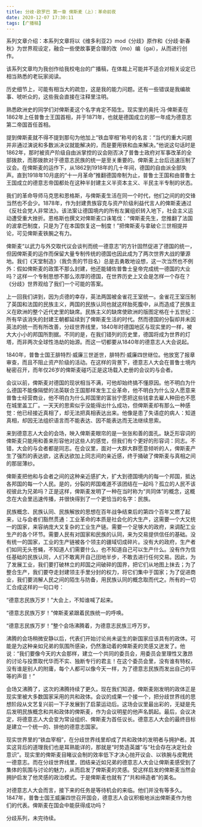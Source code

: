 ```yaml
---
title: 分歧·欧罗巴 第一章 俾斯麦（上）：革命前夜
date: 2020-12-07 17:30:11
tags: [广播稿]
---
```


系列文章介绍：本系列文章将以《维多利亚2》mod《分歧》原作和《分歧·新春秋》为世界观设定，融合一些使故事更合理的改（mo）编（gai），从而进行创作。

该系列文章均为我创作给我校电台的广播稿，在体裁上可能并不适合对相关设定已相当熟悉的老玩家阅读。

历史细节上，可能有相当大的疏忽，这是我的能力问题。还有一些错误是我编故事、唬听众的，这些我会直接在注释里注明。

<!--more-->

熟悉欧洲史的同学们对俾斯麦这个名字肯定不陌生。现实里的奥托·冯·俾斯麦在1862年上任普鲁士王国首相，并于1871年，也就是德国成立的那一年成为德意志第二帝国首任首相。

提到俾斯麦就不得不提到那句为他加上“铁血宰相”称号的名言：“当代的重大问题并非通过演说和多数派决议就能解决的，而是要用铁和血来解决。”他说这句话时是1862年，那时被资产阶级自由派掌控的议会刚否决了普鲁士政府对军事改革的全部拨款，而那拨款对于德意志民族的统一是至关重要的。俾斯麦上台后迅速压制了议会。在俾斯麦的运作下，从1862到1918年的几十年间，德国的自由派全部失声。直到1918年10月底的“十一月革命”推翻德国帝制为止，普鲁士王国和由普鲁士王国成立的德意志帝国都处在这种半封建主义半资本主义、半民主半专制的状态。

我们的革命导师马克思和恩格斯，与俾斯麦生活在同一个时代，他们之间的的交锋当然也不会少。1878年，作为封建贵族容克与资产阶级利益代言人的俾斯麦通过《反社会党人非常法》。该法案让德国境内的所有左翼组织转入地下，社会主义运动遭受重大挫折。恩格斯也撰文对俾斯麦口诛笔伐：“俾斯麦先生，您推翻了法国的波拿巴制度，只是为了在本国恢复这一制度！”把俾斯麦与拿破仑三世相提并论，可见俾斯麦铁腕之有力。

俾斯麦“以武力与外交取代议会谈判而统一德意志”的方针固然促进了德国的统一，但因俾斯麦的运作而保留大量专制传统的德国也因此成为了两次世界大战的肇源地。我们《天堂制造》（我负责的节目名）总是去勇敢地设想，这一次当然也不例外：假如俾斯麦的政策不那么封建，他还能辅佐普鲁士皇帝完成统一德国的大业吗？这样一个专制思想不那么浓厚的德国，在世界历史上又会是怎样一个存在？《分歧》世界观给了我们一个可能的答案。

上一回我们讲到，因为贞德的幸存，英法两国被金雀花王室统一。金雀花王室压制了英国和法国的民族主义，两国的民族认同也就这样胎死腹中，从而造成了民族主义在欧洲的整个近代史里的缺席。民族主义的缺席使欧洲的版图定格在十五世纪：所有早该消失的封建王朝都延续到了俾斯麦生活的时代。然而德国的分裂却并未因英法的统一而有所改善，分歧世界线里，1840年时德国地区与现实里的一样，被大大小小的邦国所割据。不同的是，在我们错列的历史里，德国将成为世界的灯塔，而非两次全球性浩劫的始源。而这一切都要从1840年的德意志人大会说起。

1840年，普鲁士国王腓特烈·威廉三世逝世，腓特烈·威廉四世继位。他放宽了报章审查，而且不阻止资产阶级的活动。在这样的背景下，德意志人大会在普鲁士境内秘密召开，而年仅26岁的俾斯麦碰巧正是这场载入史册的会议的与会者。

会议以前，俾斯麦对德国的现状相当不满，可他却始终搞不懂原因。他不明白为什么德国不能像隔壁的法英联合王国那样发生工业革命，他不明白为什么没人愿意来普鲁士经营商业，他不明白为什么邦国里的富翁宁愿把这些钱拿去雇人种田也不愿在城里盖工厂。一天天的思索似乎没能得出什么成功，但俾斯麦却有那么一种感觉：他已经接近真相了，却无法把真相表达出来。他像是患了失语症的病人：知道真相，却因无法组织语言而不能表达、因不能表达而无法继续思索。

来到德意志人大会的会场，映入俾斯麦眼帘的是一张张和善的面孔。缺乏形容词的俾斯麦只能用和善来形容他对这些人的感觉，但我们有个更好的形容词：同志。不错，大会的与会者都是同志。在会议里，面对一大群大群愿意倾听的人，俾斯麦产生了强烈的表达欲，这表达欲加上同志间的亲近感，终于捅破了俾斯麦与真相之间的那层薄纱。

俾斯麦把他和与会者之间的这种亲近感扩大，扩大到德国境内的每一个邦国，抵达各邦国的每一个人民。是的，分裂的邦国难道不该团结在一起吗？孤立的人民不该视彼此为兄弟吗？正是这样，俾斯麦发明了一种在当时称为“共同体”的概念，这概念在大会里迅速传播，并很快得到了一个更恰当的名字：民族。

民族概念、民族认同、民族解放的思想在百年战争结束后的第四个百年又燃了起来，让与会者们豁然贯通：工业革命的本质是社会化的大生产，这需要一个大又统一的国家，来容纳庞大又复杂的工业生产链。需要一个足够大的政府，来调配工业生产的各个环节。需要人民有对国家和民族的认同，来为交易提供信任的基础。没有统一的国家，工业的生产链被各个领主的疆域切成碎片。没有大的政府，生产者们如同无头苍蝇，不知道人们需要什么，也不知道自己可以生产什么。没有作为信任基础的民族认同，人们不敢离开自己田地半步，不敢去进行任何交易。因此，为了发展工业，我们要打破林立的邦国之间破碎的国界，把它们从地图上抹去；为了整合生产，我们要夺走封建领主手里分封的权力，将它们集中于国家；为了促进商业，我们要消解人民之间的陌生与防备，用民族认同的概念取而代之。所有的一切汇合成这样的一句口号：

“德意志民族万岁！”大会上，不知谁喊了起来。

“德意志民族万岁！”俾斯麦紧跟着民族统一的呼唤。

“德意志民族万岁！”整个会场沸腾着，为德意志民族三呼万岁。

沸腾的会场稍微安静以后，代表们开始讨论尚未诞生的新国家应该具有的政体。可能是为这种亲如兄弟的氛围所感染，仍然激动着的俾斯麦的灵感又迸发了。他说：“我们要像今天的大会那样，建立一个共同的委员会，用委员会里理性又激昂的讨论与投票取代华而不实、独断专行的君主！在这个委员会里，没有谁有特权，没有谁是别人的附庸，每个人都可以像今天一样，为了德意志民族而发出自己的平等的声音！”

会场又沸腾了，这次的沸腾持续了更久。现在我们知道，俾斯麦刚发明的政体正是现实里被大多数国家采用的共和政体。会议的成果一个接一个，把分歧世界线的思想阶段从文艺复兴前一下子发展到了启蒙运动后。这场会议里最出彩的，无疑是先后发明民族概念和共和政体的俾斯麦，作为会议明星的他声名鹊起。最后，会议决定，将德意志人大会变为常设组织、俾斯麦为首任议长。德意志人大会的最终目标是建立一个统一的、排他的德意志国家。

现实世界里的“铁血宰相”，在分歧世界线里却成了共和政体的发明者与拥护者。其实这背后的道理我们也是耳熟能详的，那就是“时势造英雄”与“社会存在决定社会意识”。现实里的俾斯麦目睹议会制的效率低下才决心抛开议会、以铁腕与皮靴统一德意志。而在分歧世界线里，团结亲近如兄弟的德意志人大会让俾斯麦感受到了集体的氛围与讨论的魅力，从而启发了俾斯麦的灵感。受这样启发的俾斯麦当然会拥护启发了他灵感的政治模式。于是俾斯麦也就有了“共和缔造者”的美名。

对德意志人大会而言，接下来的任务是等待机会的来临。他们并没有等多久。1847年，普鲁士国王威廉四世召开国会，德意志人会议积极地派出俾斯麦作为他们的代表。俾斯麦在国会中能获得成功吗？

分歧系列，未完待续。
